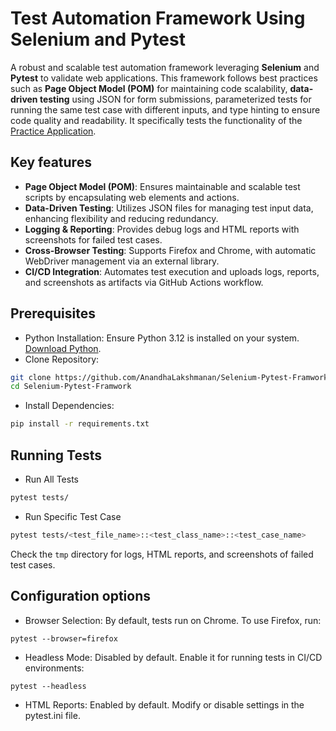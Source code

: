 # Test Automation Framework Using Selenium and Pytest
A robust and scalable test automation framework leveraging **Selenium** and **Pytest** to validate web applications. This framework follows best practices such as **Page Object Model (POM)** for maintaining code scalability, **data-driven testing** using JSON for form submissions, parameterized tests for running the same test case with different inputs, and type hinting to ensure code quality and readability. It specifically tests the functionality of the [Practice Application](https://rahulshettyacademy.com/angularpractice/).

## Key features
- **Page Object Model (POM)**: Ensures maintainable and scalable test scripts by encapsulating web elements and actions.
- **Data-Driven Testing**: Utilizes JSON files for managing test input data, enhancing flexibility and reducing redundancy.
- **Logging & Reporting**: Provides debug logs and HTML reports with screenshots for failed test cases.
- **Cross-Browser Testing**: Supports Firefox and Chrome, with automatic WebDriver management via an external library.
- **CI/CD Integration**: Automates test execution and uploads logs, reports, and screenshots as artifacts via GitHub Actions workflow.

## Prerequisites
- Python Installation: Ensure Python 3.12 is installed on your system. [Download Python](https://www.python.org/downloads/).
- Clone Repository:
```bash
git clone https://github.com/AnandhaLakshmanan/Selenium-Pytest-Framwork.git
cd Selenium-Pytest-Framwork
```
- Install Dependencies:
```bash
pip install -r requirements.txt
```

## Running Tests
- Run All Tests
```bash
pytest tests/
```
- Run Specific Test Case
```bash
pytest tests/<test_file_name>::<test_class_name>::<test_case_name>
```
Check the ```tmp``` directory for logs, HTML reports, and screenshots of failed test cases.

## Configuration options
- Browser Selection:
  By default, tests run on Chrome. To use Firefox, run:
```
pytest --browser=firefox
```
- Headless Mode:
Disabled by default. Enable it for running tests in CI/CD environments:
```
pytest --headless
```
- HTML Reports:
Enabled by default. Modify or disable settings in the pytest.ini file.
